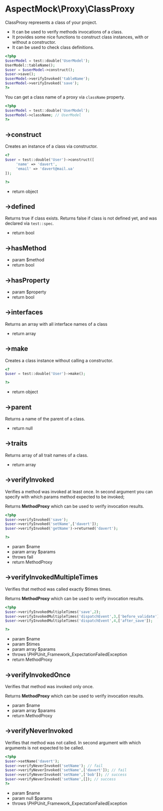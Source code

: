 # AspectMock\Proxy\ClassProxy

ClassProxy represents a class of your project.

* It can be used to verify methods invocations of a class.
* It provides some nice functions to construct class instances, with or without a constructor.
* It can be used to check class definitions.


``` php
<?php
$userModel = test::double('UserModel');
UserModel::tableName();
$user = $userModel->construct();
$user->save();
$userModel->verifyInvoked('tableName');
$userModel->verifyInvoked('save');
?>
```

You can get a class name of a proxy via `className` property.

``` php
<?php
$userModel = test::double('UserModel');
$userModel->className; // UserModel
?>
```

## ->construct


Creates an instance of a class via constructor.

``` php
<?
$user = test::double('User')->construct([
     'name' => 'davert',
     'email' => 'davert@mail.ua'
]);

?>
```
 * return object


## ->defined


Returns true if class exists.
Returns false if class is not defined yet, and was declared via `test::spec`.

 * return bool


## ->hasMethod


 * param $method
 * return bool


## ->hasProperty


 * param $property
 * return bool


## ->interfaces


Returns an array with all interface names of a class

 * return array


## ->make


Creates a class instance without calling a constructor.

``` php
<?
$user = test::double('User')->make();

?>
```
 * return object


## ->parent


Returns a name of the parent of a class.

 * return null


## ->traits


Returns array of all trait names of a class.

 * return array


## ->verifyInvoked


Verifies a method was invoked at least once.
In second argument you can specify with which params method expected to be invoked;

Returns **MethodProxy** which can be used to verify invocation results.

``` php
<?php
$user->verifyInvoked('save');
$user->verifyInvoked('setName',['davert']);
$user->verifyInvoked('getName')->returned('davert');

?>
```

 * param $name
 * param array $params
 * throws fail
 * return MethodProxy


## ->verifyInvokedMultipleTimes


Verifies that method was called exactly $times times.

Returns **MethodProxy** which can be used to verify invocation results.

``` php
<?php
$user->verifyInvokedMultipleTimes('save',2);
$user->verifyInvokedMultipleTimes('dispatchEvent',3,['before_validate']);
$user->verifyInvokedMultipleTimes('dispatchEvent',4,['after_save']);

?>
```

 * param $name
 * param $times
 * param array $params
 * throws \PHPUnit_Framework_ExpectationFailedException
 * return MethodProxy


## ->verifyInvokedOnce


Verifies that method was invoked only once.

Returns **MethodProxy** which can be used to verify invocation results.

 * param $name
 * param array $params
 * return MethodProxy


## ->verifyNeverInvoked


Verifies that method was not called.
In second argument with which arguments is not expected to be called.

``` php
<?php
$user->setName('davert');
$user->verifyNeverInvoked('setName'); // fail
$user->verifyNeverInvoked('setName',['davert']); // fail
$user->verifyNeverInvoked('setName',['bob']); // success
$user->verifyNeverInvoked('setName',[]); // success
?>
```

 * param $name
 * param null $params
 * throws \PHPUnit_Framework_ExpectationFailedException

